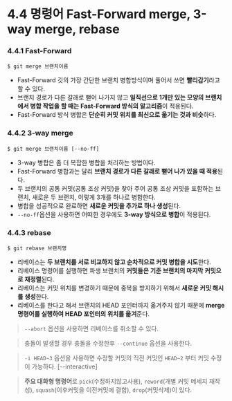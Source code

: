 # 4.4 명령어 Fast-Forward merge, 3-way merge, rebase

### 4.4.1 Fast-Forward

    $ git merge 브랜치이름

* Fast-Forward 깃의 가장 간단한 브랜치 병합방식이며 풀어서 쓰면 **빨리감기**라고 할 수 있다. 
* 브랜치 경로가 다른 갈래로 뻗어 나가지 않고 **일직선으로 1개만 있는 모양의 브랜치에서 병합 작업을 할 때는 Fast-Forward 방식의 알고리즘**이 적용된다.
* Fast-Forward 방식 병합은 **단순히 커밋 위치를 최신으로 옮기는 것과 비슷**하다. 

### 4.4.2 3-way merge

    $ git merge 브랜치이름 [--no-ff]

* 3-way 병합은 좀 더 복잡한 병합을 처리하는 방법이다.
* Fast-Forward 병합과는 달리 **브랜치 경로가 다른 갈래로 뻗어 나가 있을 때 적용**된다.
* 두 브랜치의 공통 커밋(공통 조상 커밋)을 찾아 주어 공통 조상 커밋을 포함하는 브랜치, 새로운 두 브랜치, 이렇게 3개를 하나로 병합한다.
* 병합을 성공적으로 완료하면 **새로운 커밋을 추가로 하나 생성**된다.
* ```--no-ff```옵션을 사용하면 어떠한 경우에도 **3-way 방식으로 병합**이 적용된다.

### 4.4.3 rebase 

    $ git rebase 브랜치명 
   
* 리베이스는 **두 브랜치를 서로 비교하지 않고 순차적으로 커밋 병합을 시도**한다.
* 리베이스 명령어를 실행하면 파생 브랜치의 **커밋들은 기준 브랜치의 마지막 커밋으로 재정렬**된다.
* 리베이스는 커밋 위치를 변경하기 때문에 중복을 방지하기 위해서 **새로운 커밋 해시를 생성**한다.
* 리베이스를 한다고 해서 브랜치의 HEAD 포인터까지 옮겨주지 않기 때문에 **merge 명령어를 실행하여 HEAD 포인터의 위치를 옮겨**준다. 
> ```--abort``` 옵션을 사용하면 리베이스를 취소할 수 있다. 

> 충돌이 발생할 경우 충돌을 수정한후 ```--continue``` 옵션을 사용한다.

> ```-i HEAD~3``` 옵션을 사용하면 수정할 커밋의 직전 커밋인 ```HEAD~2``` 부터 커밋 수정이 가능하다.  [--interactive] 

> **주요 대화형 명령어**로 ```pick```(수정하지않고사용), ```reword```(개별 커밋 메세지 재작성), ```squash```(이후커밋을 이전커밋에 결합), ```drop```(커밋삭제)이 있다.
